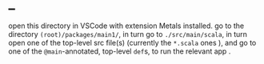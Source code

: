 




# _

open this directory in VSCode with extension Metals installed.
go to the directory `(root)/packages/main1/`, in turn go to `./src/main/scala`, in turn
open one of the top-level src file(s) (currently the `*.scala` ones ), and
go to one of the `@main`-annotated, top-level `def`s,
to run the relevant app
.














